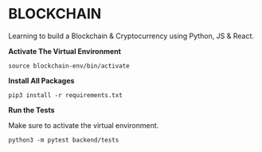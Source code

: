 # BLOCKCHAIN
Learning to build a Blockchain & Cryptocurrency using Python, JS & React.

**Activate The Virtual Environment**
```
source blockchain-env/bin/activate
```

**Install All Packages**
```
pip3 install -r requirements.txt 
```

**Run the Tests**

Make sure to activate the virtual environment.

```
python3 -m pytest backend/tests
```
